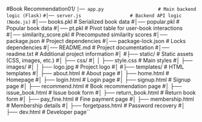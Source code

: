 #Book Recommendation01/
``│── app.py                    # Main backend logic (Flask)``
``#│── server.js                  # Backend API logic (Node.js)``
#│── books.pkl                  # Serialized book data
#│── popular.pkl                # Popular book data
#│── pt.pkl                     # Pivot table for user-book interactions
#│── similarity_score.pkl        # Precomputed similarity scores
#│── package.json               # Project dependencies
#│── package-lock.json          # Locks dependencies
#│── README.md                  # Project documentation
#│── readme.txt                 # Additional project information
#│
#├── static/                    # Static assets (CSS, images, etc.)
#│   ├── css/
#│   │   ├── style.css          # Main styles
#│   ├── images/
#│   │   ├── logo.jpg           # Project logo
#│
#├── templates/                  # HTML templates
#│   ├── about.html              # About page
#│   ├── home.html               # Homepage
#│   ├── login.html              # Login page
#│   ├── signup.html             # Signup page
#│   ├── recommend.html          # Book recommendation page
#│   ├── issue_book.html         # Issue book form
#│   ├── return_book.html        # Return book form
#│   ├── pay_fine.html           # Fine payment page
#│   ├── membership.html         # Membership details
#│   ├── forgetpass.html         # Password recovery
#│   ├── dev.html                # Developer page``
